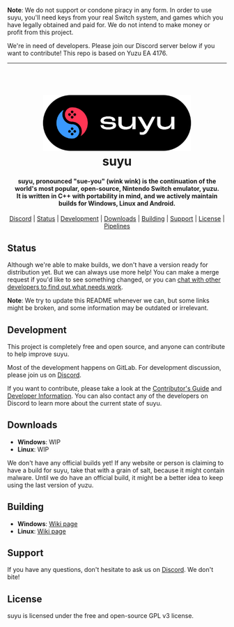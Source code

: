 <!--
SPDX-FileCopyrightText: 2024 suyu emulator project
SPDX-License-Identifier: GPL v3
-->

**Note**: We do not support or condone piracy in any form. In order to use suyu, you'll need keys from your real Switch system, and games which you have legally obtained and paid for. We do not intend to make money or profit from this project.

We're in need of developers. Please join our Discord server below if you want to contribute!
This repo is based on Yuzu EA 4176.

<hr />

<h1 align="center">
  <br>
  <a href="https://suyu.dev"><img src="dist/readme/suyu__Logo-Pill.svg" alt="suyu" height="128"></a>
  <br>
  <b>suyu</b>
  <br>
</h1>

<h4 align="center"><b>suyu</b>, pronounced "sue-you" (wink wink) is the continuation of the world's most popular, open-source, Nintendo Switch emulator, yuzu.
<br>
It is written in C++ with portability in mind, and we actively maintain builds for Windows, Linux and Android.
</h4>

<p align="center">
  <a href="https://discord.gg/suyu">Discord</a> |
  <a href="#status">Status</a> |
  <a href="#development">Development</a> |
  <a href="#downloads">Downloads</a> |
  <a href="#building">Building</a> |
  <a href="#support">Support</a> |
  <a href="#license">License</a> |
  <a href="https://gitlab.com/suyu-emu/suyu/-/pipelines">Pipelines</a>
</p>

## Status

Although we're able to make builds, we don't have a version ready for distribution yet. But we can always use more help! You can make a merge request if you'd like to see something changed, or you can [chat with other developers to find out what needs work](https://discord.gg/suyu).

**Note**: We try to update this README whenever we can, but some links might be broken, and some information may be outdated or irrelevant.

## Development

This project is completely free and open source, and anyone can contribute to help improve suyu.

Most of the development happens on GitLab. For development discussion, please join us on [Discord](https://discord.gg/suyu).

If you want to contribute, please take a look at the [Contributor's Guide](https://gitlab.com/suyu-emu/suyu/-/wikis/Contributing) and [Developer Information](https://gitlab.com/suyu-emu/suyu/-/wikis/Developer-Information).
You can also contact any of the developers on Discord to learn more about the current state of suyu.

## Downloads

* __Windows__: WIP
* __Linux__: WIP

We don't have any official builds yet! If any website or person is claiming to have a build for suyu, take that with a grain of salt, because it might contain malware. Until we do have an official build, it might be a better idea to keep using the last version of yuzu.

## Building

* __Windows__: [Wiki page](https://gitlab.com/suyu-emu/suyu/-/wikis/Building-for-Windows)
* __Linux__: [Wiki page](https://gitlab.com/suyu-emu/suyu/-/wikis/Building-for-Linux)



## Support

If you have any questions, don't hesitate to ask us on [Discord](https://discord.gg/suyu). We don't bite!


## License

suyu is licensed under the free and open-source GPL v3 license.
